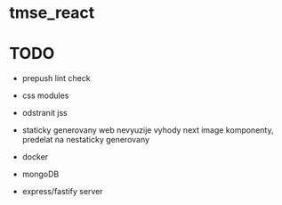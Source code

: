 # tmse_react


# TODO
- prepush lint check
- css modules
- odstranit jss
- staticky generovany web nevyuzije vyhody next image komponenty, predelat na nestaticky generovany

- docker
- mongoDB
- express/fastify server